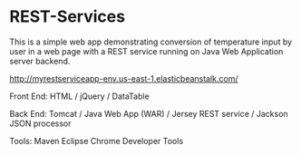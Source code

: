 # REST-Services
This is a simple web app demonstrating conversion of temperature input by user in a web page 
with a REST service running on Java Web Application server backend.

http://myrestserviceapp-env.us-east-1.elasticbeanstalk.com/

Front End:
HTML / jQuery / DataTable

Back End:
Tomcat / Java Web App (WAR) / Jersey REST service / Jackson JSON processor

Tools:
Maven
Eclipse
Chrome Developer Tools
